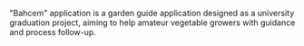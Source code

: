 
"Bahcem" application is a garden guide application designed as a university graduation project, aiming to help amateur vegetable growers with guidance and process follow-up. 
